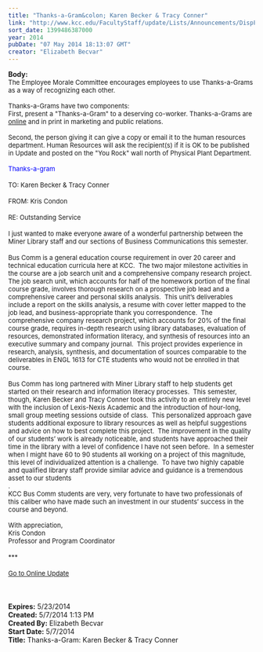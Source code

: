 ```yaml
---
title: "Thanks-a-Gram&colon; Karen Becker & Tracy Conner"
link: "http://www.kcc.edu/FacultyStaff/update/Lists/Announcements/DispForm.aspx?ID=1508"
sort_date: 1399486387000
year: 2014
pubDate: "07 May 2014 18:13:07 GMT"
creator: "Elizabeth Becvar"
---
```


<div><b>Body:</b> <div class="ExternalClass4227E1FCC5EC48168A3F2B895B54935A">
<div><font size="2">The Employee Morale Committee encourages employees to use Thanks-a-Grams as a way of recognizing each other.<br /> <br />Thanks-a-Grams have two components:<br />First, present a &quot;Thanks-a-Gram&quot; to a deserving co-worker. Thanks-a-Grams are <a href="/FacultyStaff/documents/thanksagram.pdf">online</a> and in print in marketing and public relations.<br /> <br />Second, the person giving it can give a copy or email it to the human resources department. Human Resources will ask the recipient(s) if it is OK to be published in Update and posted on the &quot;You Rock&quot; wall north of Physical Plant Department.<br /> <br /><font color="#0000ff">Thanks-a-gram</font> </font></div>
<div><font size="2"></font> </div>
<div><font size="2">TO: Karen Becker &amp; Tracy Conner</font></div>
<div><font size="2"></font> </div>
<div><font size="2">FROM: Kris Condon</font></div>
<div><font size="2"></font> </div>
<div><font size="2">RE: Outstanding Service</font></div>
<div><font size="2"></font> </div>
<div><font size="2">I just wanted to make everyone aware of a wonderful partnership between the Miner Library staff and our sections of Business Communications this semester</font><font size="2">.</font></div>
<div> </div>
<div><font size="2">Bus Comm is a general education course requirement in over 20 career and technical education curricula here at KCC.  The two major milestone activities in the course are a job search unit and a comprehensive company research project.  The job search unit, which accounts for half of the homework portion of the final course grade, involves thorough research on a prospective job lead and a comprehensive career and personal skills analysis.  This unit’s deliverables include a report on the skills analysis, a resume with cover letter mapped to the job lead, and business-appropriate thank you correspondence.  The comprehensive company research project, which accounts for 20% of the final course grade, requires in-depth research using library databases, evaluation of resources, demonstrated information literacy, and synthesis of resources into an executive summary and company journal.  This project provides experience in research, analysis, synthesis, and documentation of sources comparable to the deliverables in ENGL 1613 for CTE students who would not be enrolled in that course.</font></div>
<div> </div>
<div><font size="2">Bus Comm has long partnered with Miner Library staff to help students get started on their research and information literacy processes.  This semester, though, Karen Becker and Tracy Conner took this activity to an entirely new level with the inclusion of Lexis-Nexis Academic and the introduction of hour-long, small group meeting sessions outside of class.  This personalized approach gave students additional exposure to library resources as well as helpful suggestions and advice on how to best complete this project.  The improvement in the quality of our students’ work is already noticeable, and students have approached their time in the library with a level of confidence I have not seen before.  In a semester when I might have 60 to 90 students all working on a project of this magnitude, this level of individualized attention is a challenge.  To have two highly capable and qualified library staff provide similar advice and guidance is a tremendous asset to our students</font></div>
<div><font size="2">.</font></div>
<div><font size="2">KCC Bus Comm students are very, very fortunate to have two professionals of this caliber who have made such an investment in our students’ success in the course and beyond.</font></div>
<div><font size="2">  </font></div>
<div><font size="2">With appreciation,</font></div>
<div><font size="2">Kris Condon<br />Professor and Program Coordinator</font></div>
<div><font size="2"></font> </div>
<div><font size="2">***</font></div>
<div><font size="2"></font> </div>
<div><a href="/FacultyStaff/update/Pages/dailyupdate.aspx"><font size="2">Go to Online Update </font></a></div>
<div> </div>
<div><br /> </div></div></div>
<div><b>Expires:</b> 5/23/2014</div>
<div><b>Created:</b> 5/7/2014 1:13 PM</div>
<div><b>Created By:</b> Elizabeth Becvar</div>
<div><b>Start Date:</b> 5/7/2014</div>
<div><b>Title:</b> Thanks-a-Gram: Karen Becker &amp; Tracy Conner</div>
